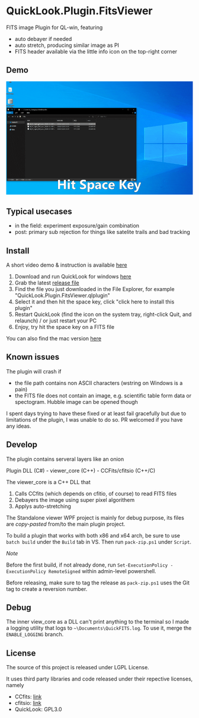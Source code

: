 # QuickLook.Plugin.FitsViewer

FITS image Plugin for QL-win, featuring 
- auto debayer if needed
- auto stretch, producing similar image as PI
- FITS header available via the little info icon on the top-right corner

## Demo
![Demo](demo.gif)


## Typical usecases
* in the field: experiment exposure/gain combination 
* post: primary sub rejection for things like satelite trails and bad tracking


## Install
A short video demo & instruction is available [here](https://youtu.be/oMexMV3Yx3E)
1. Download and run QuickLook for windows [here](https://github.com/QL-Win/QuickLook)
2. Grab the latest [release file](https://github.com/siyu6974/QuickLook.Plugin.FitsViewer/releases/)
3. Find the file you just downloaded in the File Explorer, for example "QuickLook.Plugin.FitsViewer.qlplugin"
4. Select it and then hit the space key, click "click here to install this plugin"
5. Restart QuickLook (find the icon on the system tray, right-click Quit, and relaunch) / or just restart your PC
6. Enjoy, try hit the space key on a FITS file

You can also find the mac version [here](https://apps.apple.com/us/app/quickfits/id1551075981?mt=12)  

## Known issues
The plugin will crash if
- the file path contains non ASCII characters (wstring on Windows is a pain)
- the FITS file does not contain an image, e.g. scientific table form data or spectogram. Hubble image can be opened though

I spent days trying to have these fixed or at least fail gracefully but due to limitations of the plugin, I was unable to do so. PR welcomed if you have any ideas.


## Develop
The plugin contains serveral layers like an onion 

Plugin DLL (C#) - viewer_core (C++) - CCFits/cfitsio (C++/C)

The viewer_core is a C++ DLL that 
1. Calls CCfits (which depends on cfitio, of course) to read FITS files
2. Debayers the image using super pixel algorithem
3. Applys auto-stretching

The Standalone viewer WPF project is mainly for debug purpose, its files are *copy-pasted* from/to the main plugin project.

To build a plugin that works with both x86 and x64 arch, be sure to use `batch build` under the `Build` tab in VS. Then run `pack-zip.ps1` under `Script`. 

*Note*

Before the first build, if not already done, run `Set-ExecutionPolicy -ExecutionPolicy RemoteSigned` within admin-level powershell.

Before releasing, make sure to tag the release as `pack-zip.ps1` uses the Git tag to create a reversion number.

## Debug

The inner view_core as a DLL can't print anything to the terminal so I made a logging utility that logs to `~\Documents\QuickFITS.log`. To use it, merge the `ENABLE_LOGGING` branch. 

## License

The source of this project is released under LGPL License.

It uses third party libraries and code released under their repective licenses, namely

- CCfits: [link](https://github.com/esrf-bliss/CCfits/blob/master/License.txt)
- cfitsio: [link](https://github.com/healpy/cfitsio/blob/master/License.txt)
- QuickLook: GPL3.0

